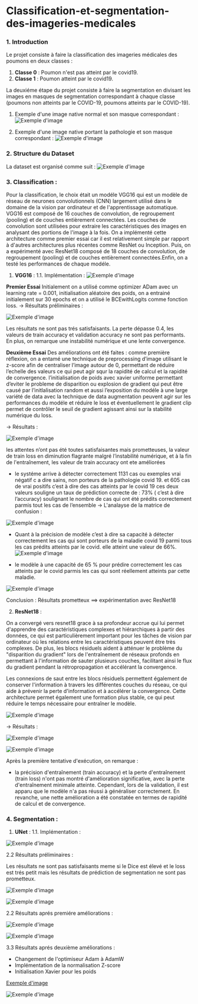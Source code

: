 # Classification-et-segmentation-des-imageries-medicales

### 1. Introduction 

Le projet consiste à faire la classification des imageries médicales des poumons en deux classes : 
1. **Classe 0** : Poumon n'est pas atteint par le covid19.
2. **Classe 1** : Poumon atteint par le covid19. 

La deuxiéme étape du projet consiste à faire la segmentation en divisant les images en masques de segmentation correspondant à chaque classe (poumons non atteints par le COVID-19, poumons atteints par le COVID-19).
1. Exemple d'une image native normal et son masque correspondant :
![Exemple d'image](Images/mask.png) 

2. Exemple d'une image native portant la pathologie et son masque correspondant :
![Exemple d'image](Images/patho.png) 

### 2. Structure du Dataset 

La dataset est organisé comme suit : 
![Exemple d'image](Images/dataset.png)

### 3. Classification : 

Pour la classification, le choix était un modéle VGG16 qui est un modèle de réseau de neurones convolutionnels (CNN) largement utilisé dans le domaine de la vision par ordinateur et de l'apprentissage automatique. VGG16 est composé de 16 couches de convolution, de regroupement (pooling) et de couches entièrement connectées. Les couches de convolution sont utilisées pour extraire les caractéristiques des images en analysant des portions de l'image à la fois. On a implémenté cette architecture comme premier essai car il est relativement simple par rapport à d'autres architectures plus récentes comme ResNet ou Inception. Puis, on a expérimenté avec ResNet18 composé de 18 couches de convolution, de regroupement (pooling) et de couches entièrement connectées.Enfin, on a testé les performances de chaque modéle.
1. **VGG16** : 
1.1. Implémentation : 
![Exemple d'image](Images/mask.png) 

**Premier Essai** 
Initialement on a utilisé comme optimizer ADam avec un learning rate = 0.001, initialisation aléatoire des poids, on a entrainé initialement sur 30 epochs et on a utilisé le BCEwithLogits comme fonction loss.
→ Résultats préliminaires :

![Exemple d'image](Images/resvgg1.png) 

Les résultats ne sont pas trés satisfaisants. La perte dépasse 0.4, les valeurs de train accuracy et validation accuracy ne sont pas performants. En plus, on remarque une instabilité numérique et une lente convergence.

**Deuxième Essai**
 Des améliorations ont été faites : 
 comme première réflexion, on a entamé une technique de preprocessing d’image utilisant le z-score afin de centraliser l’image autour de 0, permettant de réduire l’echelle des valeurs ce qui peut agir squr la rapidité de calcul et la rapidité de convergence. l’initialisation de poids avec xavier uniforme permettant d’eviter le probleme de disparition ou explosion de gradient qui peut être causé par l’initlalisation random et aussi l’exposition du modéle à une large variété de data avec la technique de data augmentation peuvent agir sur les performances du modéle et réduire le loss et éventuellement le gradient clip permet de contrôler le seuil de gradient agissant ainsi sur la stabilité numérique du loss. 

 → Résultats :

 ![Exemple d'image](Images/resvgg2.png) 

 les attentes n’ont pas été toutes satisfaisantes mais prometteuses, la valeur de train loss en diminution flagrante malgré l’instabilité numérique, et à la fin de l'entraînement, les valeur de train accuracy ont ete améliorées

 - le systéme arrive à détecter correctement 1131 cas ou exemples vrai négatif c a dire  sains, non porteurs de la pathologie covid 19.  et 605  cas de vrai positifs c’est à dire des cas atteints par le covid 19 ces deux valeurs souligne un taux de prédiction correcte de : 73% ( c’est à dire l’accuracy) soulignant le nombre de cas qui ont été prédits correctement parmis tout les cas de l’ensemble 
  → L'analayse de la matrice de confusion :

  ![Exemple d'image](Images/conf1.png) 

  - Quant à la précision de modèle c’est à dire sa capacité à détecter correctement les cas qui sont porteurs de la maladie covid 19  parmi tous les cas prédits atteints par le covid.  elle atteint une valeur de 66%.
  ![Exemple d'image](Images/conf2.png) 

  -  le modèle à une capacité de 65 % pour prédire correctement les cas atteints par le covid parmis les cas qui sont réellement atteints par cette maladie. 

 ![Exemple d'image](Images/conf3.png)  

 Conclusion : Résultats prometteux ==> expérimentation avec ResNet18 

2. **ResNet18** :  

On a convergé vers resnet18 grace à sa profondeur accrue qui lui permet d'apprendre des caractéristiques complexes et hiérarchiques à partir des données, ce qui est particulièrement important pour les tâches de vision par ordinateur où les relations entre les caractéristiques peuvent être très complexes. De plus, les blocs résiduels aident à atténuer le problème du "disparition du gradient" lors de l'entraînement de réseaux profonds en permettant à l'information de sauter plusieurs couches, facilitant ainsi le flux du gradient pendant la rétropropagation et accélérant la convergence.

Les connexions de saut entre les blocs résiduels permettent également de conserver l'information à travers les différentes couches du réseau, ce qui aide à prévenir la perte d'information et à accélérer la convergence. Cette architecture permet également une formation plus stable, ce qui peut réduire le temps nécessaire pour entraîner le modèle.

![Exemple d'image](Images/resnet18.png)  

→ Résultats :


![Exemple d'image](Images/resresnet.png) 

![Exemple d'image](Images/confresnet.png) 

Après la première tentative d'exécution, on remarque : 
- la précision d'entraînement (train accuracy) et la perte d'entraînement (train loss) n'ont pas montré d'amélioration significative, avec la perte d'entraînement minimale atteinte. Cependant, lors de la validation, il est apparu que le modèle n'a pas réussi à généraliser correctement. En revanche, une nette amélioration a été constatée en termes de rapidité de calcul et de convergence.


### 4. Segmentation : 

1. **UNet** : 
1.1. Implémentation : 

![Exemple d'image](Images/unet.png) 

2.2 Résultats préliminaires : 

Les résultats ne sont pas satisfaisants meme si le Dice est élevé et le loss est trés petit mais les résultats de prédiction de segmentation ne sont pas prometteux. 

![Exemple d'image](Images/resunet1.png)

![Exemple d'image](Images/resunet2.png)

2.2 Résultats aprés premiére améliorations : 

![Exemple d'image](Images/resunet3.png)

![Exemple d'image](Images/resunet4.png)

3.3 Résultats aprés deuxième améliorations : 

- Changement de l'optimiseur Adam à AdamW
- Implémentation de la normalisation Z-score 
- Initialisation Xavier pour les poids

[Exemple d'image](Images/resunet5.png)

![Exemple d'image](Images/resunet6.png)